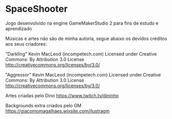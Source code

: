 # SpaceShooter
Jogo desenvolvido na engine GameMakerStudio 2 para fins de estudo e aprendizado

Músicas e artes não são de minha autoria, segue abaixo os devidos créditos aos seus criadores:

"Darkling" Kevin MacLeod (incompetech.com)
Licensed under Creative Commons: By Attribution 3.0 License
http://creativecommons.org/licenses/by/3.0/

"Aggressor" Kevin MacLeod (incompetech.com)
Licensed under Creative Commons: By Attribution 3.0 License
http://creativecommons.org/licenses/by/3.0/

Artes criadas pelo Dino
https://www.twitch.tv/dininho

Backgrounds extra criados pelo GM
https://giacomomagalhaes.wixsite.com/ilustragm
